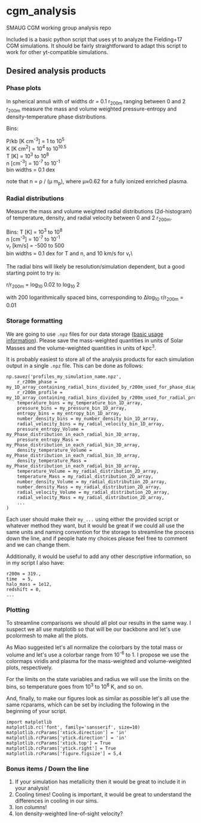 # cgm_analysis
SMAUG CGM working group analysis repo

Included is a basic python script that uses yt to analyze the Fielding+17 CGM simulations. It should be fairly straightforward to adapt this script to work for other yt-compatible simulations.

## Desired analysis products
### Phase plots
In spherical annuli with of widths dr = 0.1 r<sub>200m</sub> ranging between 0 and 2 r<sub>200m</sub> measure the mass and volume weighted pressure-entropy and density-temperature phase distributions.

Bins:

P/kb [K cm<sup>-3</sup>] 	= 1 to 10<sup>5</sup>\
K    [K cm<sup>2</sup>]  	= 10<sup>4</sup> to 10<sup>10.5</sup>\
T    [K]       				= 10<sup>3</sup> to 10<sup>8</sup>\
n    [cm<sup>-3</sup>]   	= 10<sup>-7</sup> to 10<sup>-1</sup>\
bin widths = 0.1 dex

note that n = ρ / (μ m<sub>p</sub>), where μ≈0.62 for a fully ionized enriched plasma.

### Radial distributions
Measure the mass and volume weighted radial distributions (2d-histogram) of temperature, density, and radial velocity between 0 and 2 r<sub>200m</sub>. 

Bins:
T    [K]       				= 10<sup>3</sup> to 10<sup>8</sup>\
n    [cm<sup>-3</sup>]   	= 10<sup>-7</sup> to 10<sup>-1</sup>\
v<sub>r</sub>    [km/s]   	= -500 to 500\
bin widths = 0.1 dex for T and n, and 10 km/s for v<sub>r</sub>\

The radial bins will likely be resolution/simulation dependent, but a good starting point to try is:

r/r<sub>200m</sub> = log<sub>10</sub> 0.02 to log<sub>10</sub> 2

with 200 logarithmically spaced bins, corresponding to ∆log<sub>10</sub> r/r<sub>200m</sub> = 0.01


### Storage formatting
We are going to use `.npz` files for our data storage ([basic usage information](https://docs.scipy.org/doc/numpy-1.13.0/reference/generated/numpy.savez.html)). Please save the mass-weighted quantities in units of Solar Masses and the volume-weighted quantities in units of kpc<sup>3</sup>.

It is probably easiest to store all of the analysis products for each simulation output in a single `.npz` file. This can be done as follows:

```
np.savez('profiles_my_simulation_name.npz',
	r_r200m_phase = my_1D_array_containing_radial_bins_divided_by_r200m_used_for_phase_diagrams,
	r_r200m_profile = my_1D_array_containing_radial_bins_divided_by_r200m_used_for_radial_profiles,
	temperature_bins = my_temperature_bin_1D_array,
	pressure_bins = my_pressure_bin_1D_array,
	entropy_bins = my_entropy_bin_1D_array,
	number_density_bins = my_number_density_bin_1D_array,
	radial_velocity_bins = my_radial_velocity_bin_1D_array,
	pressure_entropy_Volume = my_Phase_distribution_in_each_radial_bin_3D_array,
	pressure_entropy_Mass = my_Phase_distribution_in_each_radial_bin_3D_array,
	density_temperature_Volume = my_Phase_distribution_in_each_radial_bin_3D_array,
	density_temperature_Mass = my_Phase_distribution_in_each_radial_bin_3D_array,
	temperature_Volume = my_radial_distribution_2D_array,
	temperature_Mass = my_radial_distribution_2D_array,
	number_density_Volume = my_radial_distribution_2D_array,
	number_density_Mass = my_radial_distribution_2D_array,
	radial_velocity_Volume = my_radial_distribution_2D_array,
	radial_velocity_Mass = my_radial_distribution_2D_array,
	...
)
```

Each user should make their `my_...` using either the provided script or whatever method they want, but it would be great if we could all use the same units and naming convention for the storage to streamline the process down the line, and if people hate my choices please feel free to comment and we can change them. 

Additionally, it would be useful to add any other descriptive information, so in my script I also have:
```
r200m = 319.,
time  = 5,
halo_mass = 1e12,
redshift = 0,
...
```

### Plotting
To streamline comparisons we should all plot our results in the same way. I suspect we all use matplotib so that will be our backbone and let's use pcolormesh to make all the plots. 

As Miao suggested let's all normalize the colorbars by the total mass or volume and let's use a colorbar range from 10<sup>-6</sup> to 1. I propose we use the colormaps viridis and plasma for the mass-weighted and volume-weighted plots, respectively. 

For the limits on the state variables and radius we will use the limits on the bins, so temperature goes from 10<sup>3</sup> to 10<sup>8</sup> K, and so on.

And, finally, to make our figures look as similar as possible let's all use the same rcparams, which can be set by including the following in the beginning of your script.
```
import matplotlib
matplotlib.rc('font', family='sansserif', size=10)
matplotlib.rcParams['xtick.direction'] = 'in'
matplotlib.rcParams['ytick.direction'] = 'in'
matplotlib.rcParams['xtick.top'] = True
matplotlib.rcParams['ytick.right'] = True
matplotlib.rcParams['figure.figsize'] = 5,4
```

### Bonus items / Down the line
1. If your simulation has metallicity then it would be great to include it in your analysis!
2. Cooling times! Cooling is important, it would be great to understand the differences in cooling in our sims.
3. Ion columns!
4. Ion density-weighted line-of-sight velocity?













